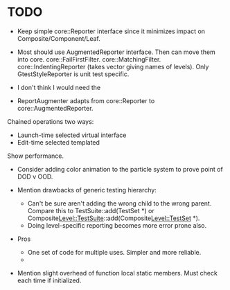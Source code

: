 # TODO

* Keep simple core::Reporter interface since it minimizes impact on Composite/Component/Leaf.
* Most should use AugmentedReporter interface. Then can move them into core. core::FailFirstFilter. core::MatchingFilter. core::IndentingReporter (takes vector giving names of levels). Only GtestStyleReporter is unit test specific.

* I don't think I would need the 

* ReportAugmenter adapts from core::Reporter to core::AugmentedReporter.

Chained operations two ways:
* Launch-time selected virtual interface
* Edit-time selected templated

Show performance.

* Consider adding color animation to the particle system to prove point of DOD v OOD.

* Mention drawbacks of generic testing hierarchy:
  * Can't be sure aren't adding the wrong child to the wrong parent. Compare this to TestSuite::add(TestSet *) or Composite<Level::TestSuite>::add(Composite<Level::TestSet> *).
  * Doing level-specific reporting becomes more error prone also.
* Pros
  * One set of code for multiple uses. Simpler and more reliable.
  * 
  
 * Mention slight overhead of function local static members. Must check each time if initialized.
 